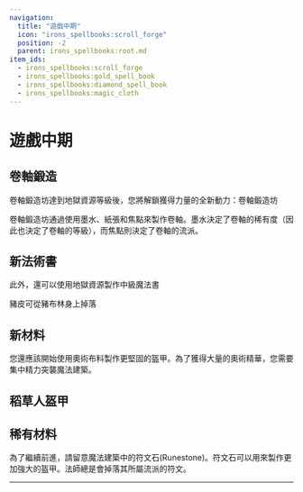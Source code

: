```yaml
---
navigation:
  title: "遊戲中期"
  icon: "irons_spellbooks:scroll_forge"
  position: -2
  parent: irons_spellbooks:root.md
item_ids:
  - irons_spellbooks:scroll_forge
  - irons_spellbooks:gold_spell_book
  - irons_spellbooks:diamond_spell_book
  - irons_spellbooks:magic_cloth
---
```


# 遊戲中期

## 卷軸鍛造

卷軸鍛造坊達到地獄資源等級後，您將解鎖獲得力量的全新動力：卷軸鍛造坊

卷軸鍛造坊通過使用墨水、紙張和焦點來製作卷軸。墨水決定了卷軸的稀有度（因此也決定了卷軸的等級），而焦點則決定了卷軸的流派。



<Recipe id="irons_spellbooks:scroll_forge" />

## 新法術書

此外，還可以使用地獄資源製作中級魔法書

<Recipe id="irons_spellbooks:gold_spell_book" />

豬皮可從豬布林身上掉落

<Recipe id="irons_spellbooks:diamond_spell_book" />

## 新材料

您還應該開始使用奧術布料製作更堅固的盔甲。為了獲得大量的奧術精華，您需要集中精力突襲魔法建築。

<Recipe id="irons_spellbooks:magic_cloth" />

## 稻草人盔甲

<GameScene zoom={4}>
  <Entity id="minecraft:armor_stand" data="{ArmorItems:[{id:'irons_spellbooks:pumpkin_boots',Count:1b},{id:'irons_spellbooks:pumpkin_leggings',Count:1b},{id:'irons_spellbooks:pumpkin_chestplate',Count:1b},{id:'irons_spellbooks:pumpkin_helmet',Count:1b}],NoBasePlate:1b}" />
</GameScene>

## 稀有材料

<ItemImage id="irons_spellbooks:blank_rune" />

為了繼續前進，請留意魔法建築中的符文石(Runestone)。符文石可以用來製作更加強大的盔甲。法師總是會掉落其所屬流派的符文。


---

